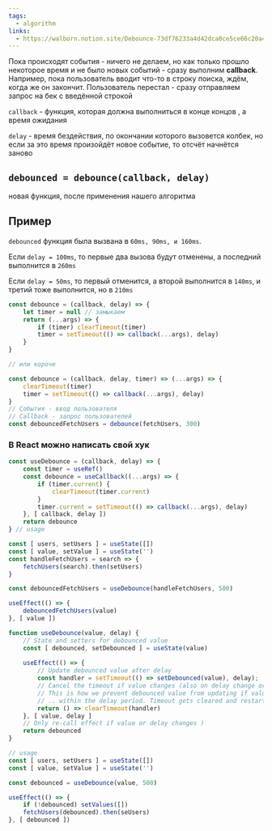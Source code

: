 ```yaml
---
tags:
  - algorithm
links:
  - https://walborn.notion.site/Debounce-73df76233a4d42dca0ce5ce66c20a4d3
---
```

Пока происходят события - ничего не делаем, но как только прошло некоторое время и не было новых событий - сразу выполним **callback**. Например, пока пользователь вводит что-то в строку поиска, ждём, когда же он закончит. Пользователь перестал - сразу отправляем запрос на бек с введённой строкой

`callback` - функция, которая должна выполниться в конце концов , а время ожидания

`delay` - время бездействия, по окончании которого вызовется колбек, но если за это время произойдёт новое событие, то отсчёт начнётся заново

## `debounced = debounce(callback, delay)` 
новая функция, после применения нашего алгоритма
## Пример

`debounced` функция была вызвана в `60ms, 90ms, и 160ms`.

Если `delay = 100ms`, то первые два вызова будут отменены, а последний выполнится в `260ms`

Если `delay = 50ms`, то первый отменится, а второй выполнится в `140ms`, и третий тоже выполнится, но в `210ms`

```js
const debounce = (callback, delay) => { 
	let timer = null // замыкаем 
	return (...args) => { 
		if (timer) clearTimeout(timer) 
		timer = setTimeout(() => callback(...args), delay) 
	} 
} 

// или короче 

const debounce = (callback, delay, timer) => (...args) => { 
	clearTimeout(timer) 
	timer = setTimeout(() => callback(...args), delay) 
}
// События - ввод пользователя 
// Callback - запрос пользователей 
const debouncedFetchUsers = debounce(fetchUsers, 300)
```

### В React можно написать свой хук

```jsx
const useDebounce = (callback, delay) => { 
	const timer = useRef() 
	const debounce = useCallback((...args) => { 
		if (timer.current) { 
			clearTimeout(timer.current) 
		} 
		timer.current = setTimeout(() => callback(...args), delay) 
	}, [ callback, delay ]) 
	return debounce 
} // usage 

const [ users, setUsers ] = useState([]) 
const [ value, setValue ] = useState('') 
const handleFetchUsers = search => { 
	fetchUsers(search).then(setUsers) 
} 

const debouncedFetchUsers = useDebounce(handleFetchUsers, 500) 

useEffect(() => { 
	debouncedFetchUsers(value) 
}, [ value ])
```

```jsx
function useDebounce(value, delay) { 
	// State and setters for debounced value 
	const [ debounced, setDebounced ] = useState(value) 
	
	useEffect(() => { 
		// Update debounced value after delay 
		const handler = setTimeout(() => setDebounced(value), delay); 
		// Cancel the timeout if value changes (also on delay change or unmount) 
		// This is how we prevent debounced value from updating if value is changed ... 
		// .. within the delay period. Timeout gets cleared and restarted. 
		return () => clearTimeout(handler) 
	}, [ value, delay ] 
	// Only re-call effect if value or delay changes ) 
	return debounced 
} 

// usage 
const [ users, setUsers ] = useState([]) 
const [ value, setValue ] = useState('') 

const debounced = useDebounce(value, 500) 

useEffect(() => { 
	if (!debounced) setValues([]) 
	fetchUsers(debounced).then(seUsers) 
}, [ debounced ])
```
